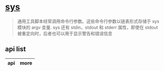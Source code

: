 # [sys](https://docs.python.org/zh-cn/3/library/sys.html)

> 通用工具脚本经常调用命令行参数。这些命令行参数以链表形式存储于 sys 模块的 argv 变量. sys 还有 stdin，stdout 和 stderr 属性，即使在 stdout 被重定向时，后者也可以用于显示警告和错误信息

## api list

| api | more |
| --- | ---- |
